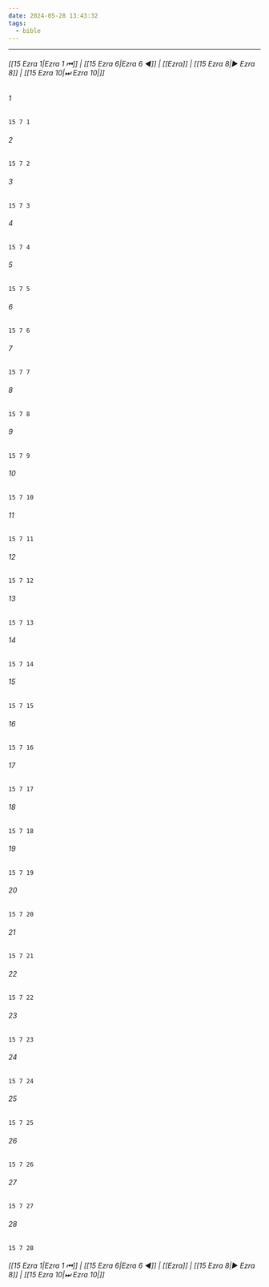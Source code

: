 ```yaml
---
date: 2024-05-28 13:43:32
tags:
  - bible
---
```

___

###### [[15 Ezra 1|Ezra 1 ⏮]] | [[15 Ezra 6|Ezra 6 ◀]] | [[Ezra]] | [[15 Ezra 8|▶ Ezra 8]] | [[15 Ezra 10|⏭ Ezra 10|]]

###### 1
``` verse
15 7 1 
```
###### 2
``` verse
15 7 2 
```
###### 3
``` verse
15 7 3 
```
###### 4
``` verse
15 7 4 
```
###### 5
``` verse
15 7 5 
```
###### 6
``` verse
15 7 6 
```
###### 7
``` verse
15 7 7 
```
###### 8
``` verse
15 7 8 
```
###### 9
``` verse
15 7 9 
```
###### 10
``` verse
15 7 10 
```
###### 11
``` verse
15 7 11 
```
###### 12
``` verse
15 7 12 
```
###### 13
``` verse
15 7 13 
```
###### 14
``` verse
15 7 14 
```
###### 15
``` verse
15 7 15 
```
###### 16
``` verse
15 7 16 
```
###### 17
``` verse
15 7 17 
```
###### 18
``` verse
15 7 18 
```
###### 19
``` verse
15 7 19 
```
###### 20
``` verse
15 7 20 
```
###### 21
``` verse
15 7 21 
```
###### 22
``` verse
15 7 22 
```
###### 23
``` verse
15 7 23 
```
###### 24
``` verse
15 7 24 
```
###### 25
``` verse
15 7 25 
```
###### 26
``` verse
15 7 26 
```
###### 27
``` verse
15 7 27 
```
###### 28
``` verse
15 7 28 
```

###### [[15 Ezra 1|Ezra 1 ⏮]] | [[15 Ezra 6|Ezra 6 ◀]] | [[Ezra]] | [[15 Ezra 8|▶ Ezra 8]] | [[15 Ezra 10|⏭ Ezra 10|]]

